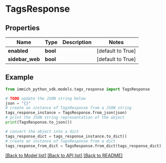 # TagsResponse


## Properties

Name | Type | Description | Notes
------------ | ------------- | ------------- | -------------
**enabled** | **bool** |  | [default to True]
**sidebar_web** | **bool** |  | [default to True]

## Example

```python
from immich_python_sdk.models.tags_response import TagsResponse

# TODO update the JSON string below
json = "{}"
# create an instance of TagsResponse from a JSON string
tags_response_instance = TagsResponse.from_json(json)
# print the JSON string representation of the object
print(TagsResponse.to_json())

# convert the object into a dict
tags_response_dict = tags_response_instance.to_dict()
# create an instance of TagsResponse from a dict
tags_response_from_dict = TagsResponse.from_dict(tags_response_dict)
```
[[Back to Model list]](../README.md#documentation-for-models) [[Back to API list]](../README.md#documentation-for-api-endpoints) [[Back to README]](../README.md)


